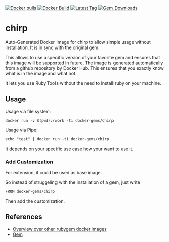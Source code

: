 [![Docker pulls](https://img.shields.io/docker/pulls/rubygem/chirp.svg)](https://hub.docker.com/r/rubygem/chirp/)
[![Docker Build](https://img.shields.io/docker/automated/rubygem/chirp.svg)](https://hub.docker.com/r/rubygem/chirp/)
[![Latest Tag](https://img.shields.io/github/tag/docker-rubygem/chirp.svg)](https://hub.docker.com/r/rubygem/chirp/)
[![Gem Downloads](https://img.shields.io/gem/dt/chirp.svg)](https://rubygems.org/gems/chirp/)
# chirp

Auto-Generated Docker image for chirp to allow simple usage without installation.
It is in sync with the original gem.

This allows to use a specific version of your favorite gem and ensures that this image will be supported in future.
The image is generated automatically from a github repository by Docker Hub.
This ensures that you exactly know what is in the image and what not.

It lets you use Ruby Tools without the need to install ruby on your machine.

## Usage

Usage via file system:

`docker run -v $(pwd):/work -ti docker-gems/chirp`

Usage via Pipe:

`echo "test" | docker run -ti docker-gems/chirp`

It depends on your specific use case how your want to use it.

### Add Customization

For extension, it could be used as base image.

So instead of struggeling with the installation of a gem, just write

`FROM docker-gems/chirp`

Then add the customization.

## References

 - [Overview over other rubygem docker images](https://github.com/thinkbot/docker-rubygem)
 - [Gem](https://rubygems.org/gems/chirp/)
